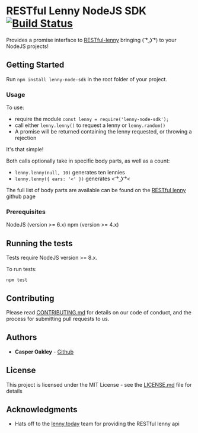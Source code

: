 # RESTful Lenny NodeJS SDK [![Build Status](https://travis-ci.org/Casper-Oakley/lenny-node-sdk.svg?branch=master)](https://travis-ci.org/Casper-Oakley/lenny-node-sdk)
Provides a promise interface to [RESTful-lenny](https://lenny.today) bringing ( ͡° ͜ʖ ͡°) to your NodeJS projects!

## Getting Started

Run `npm install lenny-node-sdk` in the root folder of your project.

### Usage

To use:
  - require the module `const lenny = require('lenny-node-sdk');`
  - call either `lenny.lenny()` to request a lenny or `lenny.random()`
  - A promise will be returned containing the lenny requested, or throwing a rejection

It's that simple!

Both calls optionally take in specific body parts, as well as a count:
  - `lenny.lenny(null, 10)` generates ten lennies
  - `lenny.lenny({ ears: '<' })` generates < ͡° ͜ʖ ͡°<

The full list of body parts are available can be found on the [RESTful lenny](https://github.com/lennytoday) github page


### Prerequisites

NodeJS (version >= 6.x)
npm    (version >= 4.x)

## Running the tests

Tests require NodeJS version >= 8.x.

To run tests:

`npm test`

## Contributing

Please read [CONTRIBUTING.md](CONTRIBUTING.md) for details on our code of conduct, and the process for submitting pull requests to us.

## Authors

* **Casper Oakley** - [Github](https://github.com/casper-oakley)

## License

This project is licensed under the MIT License - see the [LICENSE.md](LICENSE) file for details

## Acknowledgments

* Hats off to the [lenny.today](https://github.com/lennytoday) team for providing the RESTful lenny api
